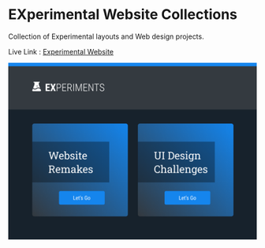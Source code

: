 # EXperimental Website Collections

Collection of Experimental layouts and Web design projects.

Live Link : [Experimental Website](https://avionics18.github.io/experimentals)

![experimental website screenshot](./screenshot.png)